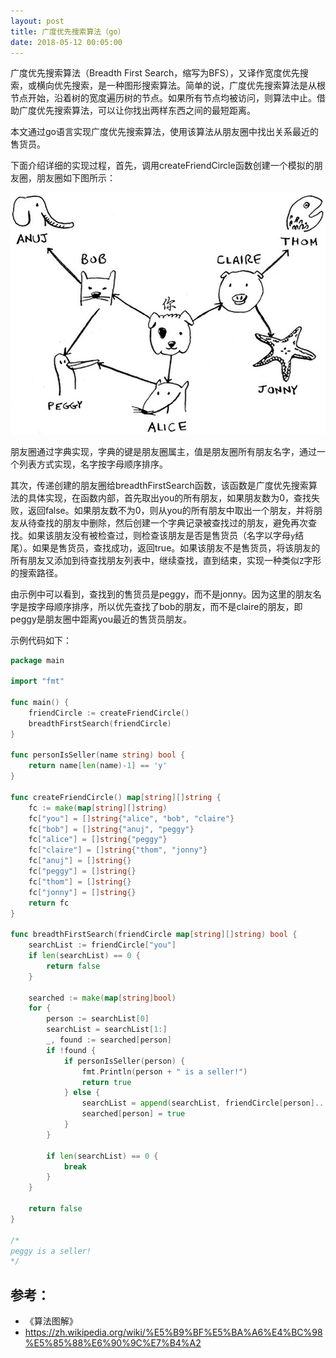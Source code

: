 ```yaml
---
layout: post
title: 广度优先搜索算法（go）
date: 2018-05-12 00:05:00
---
```


广度优先搜索算法（Breadth First Search，缩写为BFS），又译作宽度优先搜索，或横向优先搜索，是一种图形搜索算法。简单的说，广度优先搜索算法是从根节点开始，沿着树的宽度遍历树的节点。如果所有节点均被访问，则算法中止。借助广度优先搜索算法，可以让你找出两样东西之间的最短距离。

本文通过go语言实现广度优先搜索算法，使用该算法从朋友圈中找出关系最近的售货员。

下面介绍详细的实现过程，首先，调用createFriendCircle函数创建一个模拟的朋友圈，朋友圈如下图所示：

![](./image/bfs_graph.jpg)

朋友圈通过字典实现，字典的键是朋友圈属主，值是朋友圈所有朋友名字，通过一个列表方式实现，名字按字母顺序排序。

其次，传递创建的朋友圈给breadthFirstSearch函数，该函数是广度优先搜索算法的具体实现，在函数内部，首先取出you的所有朋友，如果朋友数为0，查找失败，返回false。如果朋友数不为0，则从you的所有朋友中取出一个朋友，并将朋友从待查找的朋友中删除，然后创建一个字典记录被查找过的朋友，避免再次查找。如果该朋友没有被检查过，则检查该朋友是否是售货员（名字以字母`y`结尾）。如果是售货员，查找成功，返回true。如果该朋友不是售货员，将该朋友的所有朋友又添加到待查找朋友列表中，继续查找，直到结束，实现一种类似`Z`字形的搜索路径。

由示例中可以看到，查找到的售货员是peggy，而不是jonny。因为这里的朋友名字是按字母顺序排序，所以优先查找了bob的朋友，而不是claire的朋友，即peggy是朋友圈中距离you最近的售货员朋友。

示例代码如下：

```go
package main

import "fmt"

func main() {
    friendCircle := createFriendCircle()
    breadthFirstSearch(friendCircle)
}

func personIsSeller(name string) bool {
    return name[len(name)-1] == 'y'
}

func createFriendCircle() map[string][]string {
    fc := make(map[string][]string)
    fc["you"] = []string{"alice", "bob", "claire"}
    fc["bob"] = []string{"anuj", "peggy"}
    fc["alice"] = []string{"peggy"}
    fc["claire"] = []string{"thom", "jonny"}
    fc["anuj"] = []string{}
    fc["peggy"] = []string{}
    fc["thom"] = []string{}
    fc["jonny"] = []string{}
    return fc
}

func breadthFirstSearch(friendCircle map[string][]string) bool {
    searchList := friendCircle["you"]
    if len(searchList) == 0 {
        return false
    }

    searched := make(map[string]bool)
    for {
        person := searchList[0]
        searchList = searchList[1:]
        _, found := searched[person]
        if !found {
            if personIsSeller(person) {
                fmt.Println(person + " is a seller!")
                return true
            } else {
                searchList = append(searchList, friendCircle[person]...)
                searched[person] = true
            }
        }

        if len(searchList) == 0 {
            break
        }
    }

    return false
}

/*
peggy is a seller!
*/

```

## 参考：

- 《算法图解》
- https://zh.wikipedia.org/wiki/%E5%B9%BF%E5%BA%A6%E4%BC%98%E5%85%88%E6%90%9C%E7%B4%A2